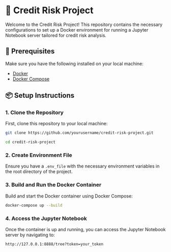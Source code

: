 # 🚀 Credit Risk Project

Welcome to the Credit Risk Project! This repository contains the necessary configurations to set up a Docker environment for running a Jupyter Notebook server tailored for credit risk analysis.

## 📝 Prerequisites

Make sure you have the following installed on your local machine:
- [Docker](https://www.docker.com/)
- [Docker Compose](https://docs.docker.com/compose/)

## 📦 Setup Instructions

### 1. Clone the Repository
First, clone this repository to your local machine:
```bash
git clone https://github.com/yourusername/credit-risk-project.git
```

```bash
cd credit-risk-project
```
### 2. Create Environment File
Ensure you have a `.env_file` with the necessary environment variables in the root directory of the project.

### 3. Build and Run the Docker Container

Build and start the Docker container using Docker Compose:

```bash
docker-compose up --build
```

### 4. Access the Jupyter Notebook

Once the container is up and running, you can access the Jupyter Notebook server by navigating to:

```bash
http://127.0.0.1:8888/tree?token=your_token
```